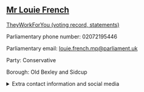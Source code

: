 ## <a href="https://members.parliament.uk/member/4932/contact">Mr Louie French</a>

<a href="https://www.theyworkforyou.com/mp/26055/louie_french/old_bexley_and_sidcup">TheyWorkForYou (voting record, statements)</a> 

Parliamentary phone number: 02072195446 

Parliamentary email: louie.french.mp@parliament.uk 

Party: Conservative 

Borough: Old Bexley and Sidcup 

<details><summary>Extra contact information and social media</summary> 
<li>Website: https://www.louiefrench.org.uk/</li>
<li>Twitter: https://twitter.com/louie_french</li>
<li>Constituency office phone number:</li>
<li>Constituency office email:</li>
<li>Facebook: www.facebook.com/louiefrenchbexley</li>
<li>Instagram:</li>
<li>Youtube:</li>
<li>Linkedin:</li>
<li>Government department phone number:</li>
<li>Government department email:</li>
<li>Threads:</li>
<li>Party office phone number:</li>
<li>Party office email:</li>
<li>Tiktok:</li>
</details>